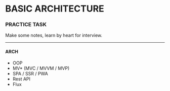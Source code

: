 # BASIC ARCHITECTURE

### PRACTICE TASK

Make some notes, learn by heart for interview.

---

#### ARCH

- OOP
- MV\* (MVC / MVVM / MVP)
- SPA / SSR / PWA
- Rest API
- Flux
